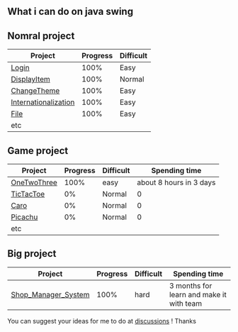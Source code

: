 ## What i can do on java swing

## Nomral project

| Project | Progress | Difficult |
| --------- | ----- | ------------ |
| [Login](./JavaSwing/src/Login) | 100% | Easy |
| [DisplayItem](./JavaSwing/src/DisplayItem) | 100% | Normal |
| [ChangeTheme](./JavaSwing/src/ChangeTheme) | 100% | Easy |
| [Internationalization](./JavaSwing/src/Internationalization) | 100% | Easy |
| [File](./JavaSwing/src/File) | 100% | Easy |
| etc | |

## Game project

| Project | Progress | Difficult | Spending time |
| --------- | ----- | ------------ | -------------------- |
| [OneTwoThree](./JavaSwing/src/OneTwoThree) | 100% | easy | about 8 hours in 3 days |
| [TicTacToe](./JavaSwing/src/OneTwoThree) | 0% | Normal | 0 |
| [Caro](./JavaSwing/src/OneTwoThree) | 0% | Normal | 0 |
| [Picachu](./JavaSwing/src/OneTwoThree) | 0% | Normal | 0 |
| etc | |

## Big project

| Project | Progress | Difficult | Spending time |
| --------- | ----- | ------------ | -------------------- |
| [Shop_Manager_System](https://github.com/HiamKaito/Shop_Manager_System) | 100% | hard | 3 months for learn and make it with team |

You can suggest your ideas for me to do at [discussions](https://github.com/HiamKaito/java_swing/discussions) !
Thanks
